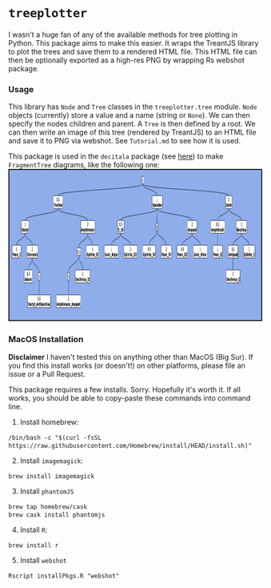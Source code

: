 # `treeplotter`
I wasn't a huge fan of any of the available methods for tree plotting in Python. This package aims to make this easier. It wraps the TreantJS library to plot the trees and save them to a rendered HTML file. This HTML file can then be optionally exported as a high-res PNG by wrapping Rs webshot package.

### Usage
This library has `Node` and `Tree` classes in the `treeplotter.tree` module. `Node` objects (currently) store a value and a name (string or `None`). We can then specify the nodes children and parent. A `Tree` is then defined by a root. We can then write an image of this tree (rendered by TreantJS) to an HTML file and save it to PNG via webshot. See `Tutorial.md` to see how it is used. 

This package is used in the `decitala` package (see [here](https://github.com/Luke-Poeppel/decitala)) to make `FragmentTree` diagrams, like the following one:
<img src="Prosodic_Tree.png" height="300" width="660" style="border: 2px solid">

### MacOS Installation
**Disclaimer**
I haven't tested this on anything other than MacOS (Big Sur). If you find this install works (or doesn't!) on other platforms, please file an issue or a Pull Request. 

This package requires a few installs. Sorry. Hopefully it's worth it. If all works, you should be able to copy-paste these commands into command line. 

1. Install homebrew:
```
/bin/bash -c "$(curl -fsSL https://raw.githubusercontent.com/Homebrew/install/HEAD/install.sh)"
```
2. Install `imagemagick`:
```
brew install imagemagick
```
3. Install `phantomJS`
```
brew tap homebrew/cask
brew cask install phantomjs
```
4. Install `R`:
```
brew install r
```
5. Install `webshot`
```
Rscript installPkgs.R "webshot"
```